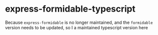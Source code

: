 # express-formidable-typescript

Because `express-formidable` is no longer maintained, and the `formidable` version needs to be updated, so I a maintained typescript version here